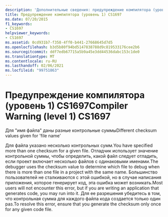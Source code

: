 ```yaml
---
description: 'Дополнительные сведения: предупреждение компилятора (уровень 1) CS1697'
title: Предупреждение компилятора (уровень 1) CS1697
ms.date: 07/20/2015
f1_keywords:
- CS1697
helpviewer_keywords:
- CS1697
ms.assetid: 0cd931b7-f358-4ff0-b441-27668645d7d5
ms.openlocfilehash: b3d5b80f94bd5147838788d9c819533176cee2b6
ms.sourcegitcommit: ddf7edb67715a5b9a45e3dd44536dabc153c1de0
ms.translationtype: MT
ms.contentlocale: ru-RU
ms.lasthandoff: 02/06/2021
ms.locfileid: "99751863"
---
```

# <a name="compiler-warning-level-1-cs1697"></a><span data-ttu-id="0fb3c-103">Предупреждение компилятора (уровень 1) CS1697</span><span class="sxs-lookup"><span data-stu-id="0fb3c-103">Compiler Warning (level 1) CS1697</span></span>

<span data-ttu-id="0fb3c-104">Для "имя файла" даны разные контрольные суммы</span><span class="sxs-lookup"><span data-stu-id="0fb3c-104">Different checksum values given for 'file name'</span></span>  
  
 <span data-ttu-id="0fb3c-105">Для файла указано несколько контрольных сумм.</span><span class="sxs-lookup"><span data-stu-id="0fb3c-105">You have specified more than one checksum for a given file.</span></span> <span data-ttu-id="0fb3c-106">Отладчик использует значение контрольной суммы, чтобы определить, какой файл следует отладить, если проект включает несколько файлов с одинаковыми именами.</span><span class="sxs-lookup"><span data-stu-id="0fb3c-106">The debugger uses the checksum value to determine which file to debug when there is more than one file in a project with the same name.</span></span> <span data-ttu-id="0fb3c-107">Большинство пользователей не сталкиваются с этой ошибкой, но в случае написания приложения, которое генерирует код, эта ошибка может возникать.</span><span class="sxs-lookup"><span data-stu-id="0fb3c-107">Most users will not encounter this error, but if you are writing an application that generates code, you may run into it.</span></span> <span data-ttu-id="0fb3c-108">Для ее разрешения убедитесь в том, что контрольная сумма для каждого файла кода создается только один раз.</span><span class="sxs-lookup"><span data-stu-id="0fb3c-108">To resolve this error, ensure that you generate the checksum only once for any given code file.</span></span>
